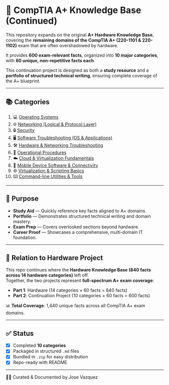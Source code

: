 # 📘 CompTIA A+ Knowledge Base (Continued)

This repository expands on the original **A+ Hardware Knowledge Base**, covering the **remaining domains of the CompTIA A+ (220-1101 & 220-1102)** exam that are often overshadowed by hardware.  

It provides **600 exam-relevant facts**, organized into **10 major categories**, with **60 unique, non-repetitive facts each**.  

This continuation project is designed as both a **study resource** and a **portfolio of structured technical writing**, ensuring complete coverage of the A+ blueprint.

---

## 📚 Categories

1. 💻 [Operating Systems](sections/01-operating-systems.md)  
2. 🌐 [Networking (Logical & Protocol Layer)](02-networking.md)  
3. 🔒 [Security](03-security.md)  
4. 🖥️ [Software Troubleshooting (OS & Applications)](04-software-troubleshooting.md)  
5. 🛠️ [Hardware & Networking Troubleshooting](05-hardware-networking-troubleshooting.md)  
6. 📑 [Operational Procedures](06-operational-procedures.md)  
7. ☁️ [Cloud & Virtualization Fundamentals](07-cloud-virtualization.md)  
8. 📱 [Mobile Device Software & Connectivity](08-mobile-connectivity.md)  
9. ⚙️ [Virtualization & Scripting Basics](09-virtualization-scripting.md)  
10. ⌨️ [Command-line Utilities & Tools](10-command-line-utilities.md)  

---

## 🎯 Purpose

- **Study Aid** — Quickly reference key facts aligned to A+ domains.  
- **Portfolio** — Demonstrates structured technical writing and domain mastery.  
- **Exam Prep** — Covers overlooked sections beyond hardware.  
- **Career Proof** — Showcases a comprehensive, multi-domain IT foundation.  

---

## 🔗 Relation to Hardware Project

This repo continues where the **Hardware Knowledge Base (840 facts across 14 hardware categories)** left off.  
Together, the two projects represent **full-spectrum A+ exam coverage**:  

- **Part 1**: Hardware (14 categories × 60 facts = 840 facts)  
- **Part 2**: Continuation Project (10 categories × 60 facts = 600 facts)  

📊 **Total Coverage**: 1,440 unique facts across all CompTIA A+ exam domains.  

---

## ✅ Status

- [x] Completed **10 categories**  
- [x] Packaged in structured `.md` files  
- [x] Bundled in `.zip` for easy distribution  
- [x] Repo-ready with README  

---


👨‍💻 Curated & Documented by Jose Vazquez  




